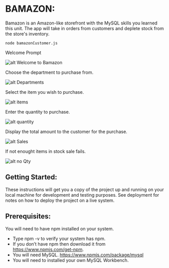 
# BAMAZON:

 Bamazon is an Amazon-like storefront with the MySQL skills you learned this unit. The app will take in orders from customers and deplete stock from the store's inventory. 


 ``` node bamazonCustomer.js ```



Welcome Prompt


![alt Welcome to Bamazon](WelcomeSS.png)
  

  Choose the department to purchase from.


  ![alt Departments](DepartmentSS.png)


  Select the item you wish to purchase.
  
  ![alt items](ItemListSS.png)



Enter the quantity to purchase.

![alt quantity](QtySS.png)



  Display the total amount to the customer for the purchase.


![alt Sales](SalesSS.png)



If not enought items in stock sale fails.


![alt no Qty](noQtySS.png)

## Getting Started:
These instructions will get you a copy of the project up and running on your local machine for development and testing purposes. See deployment for notes on how to deploy the project on a live system.

## Prerequisites:
You will need to have npm installed on your system. 
 - Type npm -v to verify your system has npm.
 - If you don’t have npm then download it from https://www.npmjs.com/get-npm. 
 - You will need MySQL.
https://www.npmjs.com/package/mysql
 - You will need to installed your own MySQL Workbench.




